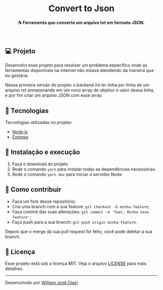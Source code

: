 <h1 align="center">
    Convert to Json
</h1>

<h4 align="center">
  ☕ Ferramenta que converte um arquivo txt em formato JSON.
</h4>

<br>

## 💻 Projeto
Desenvolvi esse projeto para resolver um problema específico onde as ferramentas disponíveis na internet não estava atendendo da maneira que eu gostária.

Nessa primeira versão do projeto o backend irá ler linha por linha de um arquivo txt armazenando em um novo array de objetos o valor dessa linha, e por fim criar um arquivo JSON com esse array.

## :rocket: Tecnologias

Tecnologias utilizadas no projeto:

- [Node.js](https://nodejs.org/en/)
- [Express](https://expressjs.com/en/api.html)

## 🚀 Instalação e execução
1. Faça o download do projeto
2. Rode o comando `yarn` para instalar todas as dependências necessárias.
3. Rode o comando `yarn dev` para iniciar o servidor Node


## 🤔 Como contribuir

- Faça um fork desse repositório;
- Cria uma branch com a sua feature: `git checkout -b minha-feature`;
- Faça commit das suas alterações: `git commit -m 'feat: Minha nova feature'`;
- Faça push para a sua branch: `git push origin minha-feature`.

Depois que o merge da sua pull request for feito, você pode deletar a sua branch.


## :memo: Licença

Esse projeto está sob a licença MIT. Veja o arquivo [LICENSE](LICENSE.md) para mais detalhes.

---

Desenvolvido por [William José Dias!](https://github.com/WilliamWJD)